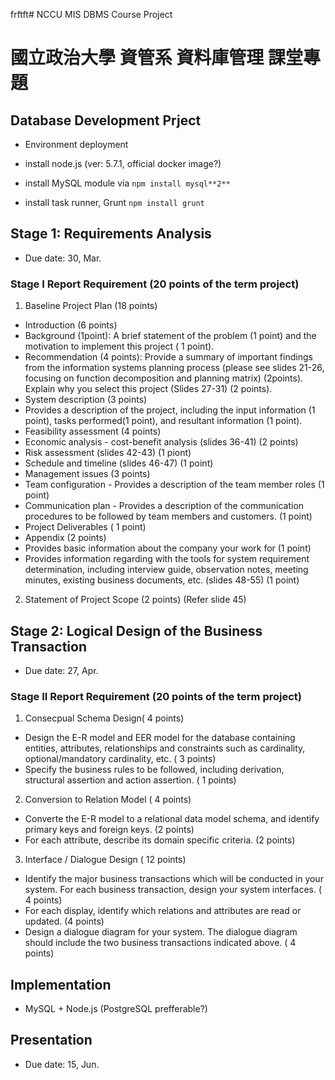 frftft# NCCU MIS DBMS Course Project
# 國立政治大學 資管系 資料庫管理 課堂專題

## Database Development Prject

 * Environment deployment
 
  * install node.js (ver: 5.7.1, official docker image?)
  * install MySQL module via `npm install mysql**2**`
  * install task runner, Grunt `npm install grunt`

## Stage 1: Requirements Analysis

 * Due date: 30, Mar.

### Stage I Report Requirement (20 points of the term project)
 1. Baseline Project Plan (18 points)
  * Introduction (6 points)
   * Background (1point): A brief statement of the problem (1 point) and the motivation to implement this project ( 1 point). 
   * Recommendation (4 points): Provide a summary of important findings from the information systems planning process (please see slides 21-26, focusing on function decomposition and planning matrix) (2points). Explain why you select this project (Slides 27-31) (2 points).   
  * System description (3 points)
   * Provides a description of the project, including the input information (1 point), tasks performed(1 point), and resultant information (1 point).
  * Feasibility assessment (4 points)
   * Economic analysis - cost-benefit analysis (slides 36-41) (2 points)
   * Risk assessment (slides 42-43) (1 piont)
   * Schedule and timeline (slides 46-47) (1 point)
  * Management issues (3 points)
   * Team configuration - Provides a description of the team member roles (1 point)
   * Communication plan - Provides a description of the communication procedures to be followed by team members and customers. (1 point)
   * Project Deliverables ( 1 point)
  * Appendix (2 points)
   * Provides basic information about the company your work for (1 point)
   * Provides information regarding with the tools for system requirement determination, including interview guide, observation notes, meeting minutes, existing business documents, etc. (slides 48-55) (1 point)
 2. Statement of Project Scope (2 points) (Refer slide 45)

## Stage 2: Logical Design of the Business Transaction

 * Due date: 27, Apr.
 
### Stage II Report Requirement (20 points of the term project)
 1. Consecpual Schema Design( 4 points)
  * Design the E-R model and EER model for the database containing entities, attributes, relationships and constraints such as cardinality, optional/mandatory cardinality, etc. ( 3 points)
  *  Specify the business rules to be followed, including derivation, structural assertion and action assertion. ( 1 points)
 2. Conversion to Relation Model ( 4 points)
  * Converte the E-R model to a relational data model schema, and identify primary keys and foreign keys. (2 points)
  * For each attribute, describe its domain specific criteria. (2 points)
 3. Interface / Dialogue Design ( 12 points)
  * Identify the major business transactions which will be conducted in your system. For each business transaction, design your system interfaces. ( 4 points)
  * For each display, identify which relations and attributes are read or updated. (4 points) 
  * Design a dialogue diagram for your system. The dialogue diagram should include the two business transactions indicated above. ( 4 points)

## Implementation

 * MySQL + Node.js (PostgreSQL prefferable?)

## Presentation

 * Due date: 15, Jun.
